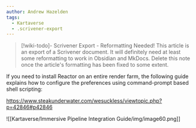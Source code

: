 ```yaml
---
author: Andrew Hazelden
tags:
  - Kartaverse
  - .scrivener-export
---
```




> [!wiki-todo]- Scrivener Export - Reformatting Needed!
> This article is an export of a Scrivener document. It will definitely need at least some reformatting to work in Obsidian and MkDocs. Delete this note once the article's formatting  has been fixed to some extent.

If you need to install Reactor on an entire render farm, the following guide explains how to configure the preferences using command-prompt based shell scripting:

<https://www.steakunderwater.com/wesuckless/viewtopic.php?p=42846#p42846>

![[Kartaverse/Immersive Pipeline Integration Guide/img/image60.png]]